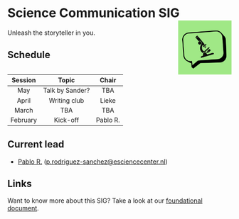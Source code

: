 # Science Communication SIG <img src="img/logo.png" width="120" align="right" />

Unleash the storyteller in you.

## Schedule

| Session  |      Topic      |  Chair   |
|:--------:|:---------------:|:--------:|
|   May    | Talk by Sander? |   TBA    |
|  April   |  Writing club   |  Lieke   |
|  March   |       TBA       |   TBA    |
| February |    Kick-off     | Pablo R. |

## Current lead

- [Pablo R.](@PabRod) (p.rodriguez-sanchez@esciencecenter.nl)

## Links

Want to know more about this SIG? Take a look at our [foundational document](./docs/foundation.md).